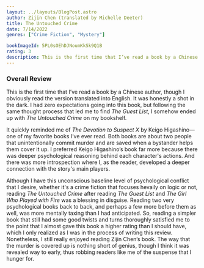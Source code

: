 ```yaml
---
layout: ../layouts/BlogPost.astro
author: Zijin Chen (translated by Michelle Deeter)
title: The Untouched Crime
date: 7/14/2022
genres: ["Crime Fiction", "Mystery"]

bookImageId: 5PL0sOEhDJNoumKkSk9Q1B
rating: 3
description: This is the first time that I’ve read a book by a Chinese author, though I obviously read the version translated into English. It was honestly a shot in the dark. I had zero expectations going into this book, but following the same thought process that led me to find <i>The Guest List</i>, I somehow ended up with <i>The Untouched Crime</i> on my bookshelf. 
---
```


### Overall Review

This is the first time that I’ve read a book by a Chinese author, though I obviously read the version translated into English. It was honestly a shot in the dark. I had zero expectations going into this book, but following the same thought process that led me to find <i>The Guest List</i>, I somehow ended up with <i>The Untouched Crime</i> on my bookshelf. 

It quickly reminded me of <i>The Devotion to Suspect X</i> by Keigo Higashino—one of my favorite books I’ve ever read. Both books are about two people that unintentionally commit murder and are saved when a bystander helps them cover it up. I preferred Keigo Higashino’s book far more because there was deeper psychological reasoning behind each character's actions. And there was more introspection where I, as the reader, developed a deeper connection with the story's main players. 

Although I have this unconscious baseline level of psychological conflict that I desire, whether it's a crime fiction that focuses hevaily on logic or not, reading <i>The Untouched Crime</i> after reading <i>The Guest List</i> and <i>The Girl Who Played with Fire</i> was a blessing in disguise. Reading two very psychological books back to back, and perhaps a few more before them as well, was more mentally taxing than I had anticipated. So, reading a simpler book that still had some good twists and turns thoroughly satisfied me to the point that I almost gave this book a higher rating than I should have, which I only realized as I was in the process of writing this review. Nonetheless, I still really enjoyed reading Zijin Chen’s book. The way that the murder is covered up is nothing short of genius, though I think it was revealed way to early, thus robbing readers like me of the suspense that I hunger for. 
